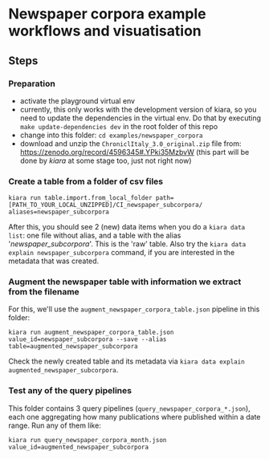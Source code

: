 # Newspaper corpora example workflows and visuatisation

## Steps

### Preparation
- activate the playground virtual env
- currently, this only works with the development version of kiara, so you need to update the dependencies in the virtual env. Do that by executing ``make update-dependencies dev`` in the root folder of this repo
- change into this folder: ``cd examples/newspaper_corpora``
- download and unzip the ``ChroniclItaly_3.0_original.zip`` file from: https://zenodo.org/record/4596345#.YPki35MzbvW (this part will be done by *kiara* at some stage too, just not right now)

### Create a table from a folder of csv files

```
kiara run table.import.from_local_folder path=[PATH_TO_YOUR_LOCAL_UNZIPPED]/CI_newspaper_subcorpora/ aliases=newspaper_subcorpora
```

After this, you should see 2 (new) data items when you do a ``kiara data list``: one file without alias, and a table with the alias '*newspaper_subcorpora*'. This is the 'raw' table. Also try the ``kiara data explain newspaper_subcorpora`` command, if you are interested in the metadata that was created.

### Augment the newspaper table with information we extract from the filename

For this, we'll use the ``augment_newspaper_corpora_table.json`` pipeline in this folder:

```
kiara run augment_newspaper_corpora_table.json value_id=newspaper_subcorpora --save --alias table=augmented_newspaper_subcorpora
```

Check the newly created table and its metadata via ``kiara data explain augmented_newspaper_subcorpora``.

### Test any of the query pipelines

This folder contains 3 query pipelines (``query_newspaper_corpora_*.json``), each one aggregating how many publications where published within a date range. Run any of them like:

```
kiara run query_newspaper_corpora_month.json value_id=augmented_newspaper_subcorpora
```
